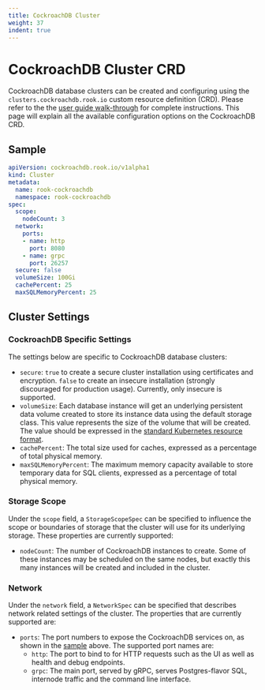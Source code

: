 ```yaml
---
title: CockroachDB Cluster
weight: 37
indent: true
---
```


# CockroachDB Cluster CRD

CockroachDB database clusters can be created and configuring using the `clusters.cockroachdb.rook.io` custom resource definition (CRD).
Please refer to the the [user guide walk-through](cockroachdb.md) for complete instructions.
This page will explain all the available configuration options on the CockroachDB CRD.

## Sample

```yaml
apiVersion: cockroachdb.rook.io/v1alpha1
kind: Cluster
metadata:
  name: rook-cockroachdb
  namespace: rook-cockroachdb
spec:
  scope:
    nodeCount: 3
  network:
    ports:
    - name: http
      port: 8080
    - name: grpc
      port: 26257
  secure: false
  volumeSize: 100Gi
  cachePercent: 25
  maxSQLMemoryPercent: 25
```

## Cluster Settings

### CockroachDB Specific Settings

The settings below are specific to CockroachDB database clusters:

* `secure`: `true` to create a secure cluster installation using certificates and encryption. `false` to create an insecure installation (strongly discouraged for production usage).  Currently, only insecure is supported.
* `volumeSize`: Each database instance will get an underlying persistent data volume created to store its instance data using the default storage class.  This value represents the size of the volume that will be created.  The value should be expressed in the [standard Kubernetes resource format](https://kubernetes.io/docs/concepts/configuration/manage-compute-resources-container/#meaning-of-memory).
* `cachePercent`: The total size used for caches, expressed as a percentage of total physical memory.
* `maxSQLMemoryPercent`: The maximum memory capacity available to store temporary data for SQL clients, expressed as a percentage of total physical memory.

### Storage Scope

Under the `scope` field, a `StorageScopeSpec` can be specified to influence the scope or boundaries of storage that the cluster will use for its underlying storage.
These properties are currently supported:

* `nodeCount`: The number of CockroachDB instances to create.  Some of these instances may be scheduled on the same nodes, but exactly this many instances will be created and included in the cluster.

### Network

Under the `network` field, a `NetworkSpec` can be specified that describes network related settings of the cluster.
The properties that are currently supported are:

* `ports`: The port numbers to expose the CockroachDB services on, as shown in the [sample](#sample) above.  The supported port names are:
  * `http`: The port to bind to for HTTP requests such as the UI as well as health and debug endpoints.
  * `grpc`: The main port, served by gRPC, serves Postgres-flavor SQL, internode traffic and the command line interface.